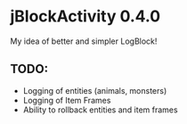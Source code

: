 jBlockActivity 0.4.0
==============

My idea of better and simpler LogBlock!

## TODO: 
* Logging of entities (animals, monsters)
* Logging of Item Frames
* Ability to rollback entities and item frames